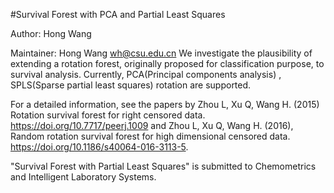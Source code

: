 #Survival Forest with PCA and Partial Least Squares

Author: Hong Wang

Maintainer: Hong Wang <wh@csu.edu.cn>
We investigate the plausibility of extending a rotation forest, originally proposed for classification purpose, to survival analysis. Currently, PCA(Principal components analysis) , SPLS(Sparse partial least squares) rotation are supported.

For a detailed information, see the papers by Zhou L, Xu Q, Wang H. (2015) Rotation survival forest for right censored data. <https://doi.org/10.7717/peerj.1009> and Zhou L, Xu Q, Wang H. (2016), Random rotation survival forest for high dimensional censored data. <https://doi.org/10.1186/s40064-016-3113-5>.

"Survival Forest with  Partial Least Squares" is submitted to Chemometrics and Intelligent Laboratory Systems.
